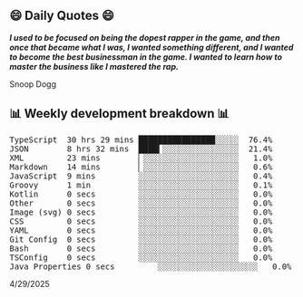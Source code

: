 ## 😄 Daily Quotes 😄

_**I used to be focused on being the dopest rapper in the game, and then once that became what I was, I wanted something different, and I wanted to become the best businessman in the game. I wanted to learn how to master the business like I mastered the rap.**_

Snoop Dogg



## 📊 Weekly development breakdown 📊

<pre>TypeScript  30 hrs 29 mins ████████████████░░░░░  76.4%
JSON        8 hrs 32 mins  ████▍░░░░░░░░░░░░░░░░  21.4%
XML         23 mins        ▏░░░░░░░░░░░░░░░░░░░░   1.0%
Markdown    14 mins        ▏░░░░░░░░░░░░░░░░░░░░   0.6%
JavaScript  9 mins         ░░░░░░░░░░░░░░░░░░░░░   0.4%
Groovy      1 min          ░░░░░░░░░░░░░░░░░░░░░   0.1%
Kotlin      0 secs         ░░░░░░░░░░░░░░░░░░░░░   0.0%
Other       0 secs         ░░░░░░░░░░░░░░░░░░░░░   0.0%
Image (svg) 0 secs         ░░░░░░░░░░░░░░░░░░░░░   0.0%
CSS         0 secs         ░░░░░░░░░░░░░░░░░░░░░   0.0%
YAML        0 secs         ░░░░░░░░░░░░░░░░░░░░░   0.0%
Git Config  0 secs         ░░░░░░░░░░░░░░░░░░░░░   0.0%
Bash        0 secs         ░░░░░░░░░░░░░░░░░░░░░   0.0%
TSConfig    0 secs         ░░░░░░░░░░░░░░░░░░░░░   0.0%
Java Properties 0 secs         ░░░░░░░░░░░░░░░░░░░░░   0.0%</pre>

4/29/2025